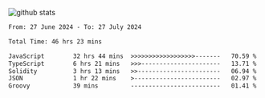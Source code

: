 
![github stats](https://github-readme-stats.vercel.app/api?username=realmahd1&show_icons=true&theme=codeSTACKr&hide_rank=true&count_private=true)

<!--START_SECTION:waka-->

```txt
From: 27 June 2024 - To: 27 July 2024

Total Time: 46 hrs 23 mins

JavaScript        32 hrs 44 mins  >>>>>>>>>>>>>>>>>>-------   70.59 %
TypeScript        6 hrs 21 mins   >>>----------------------   13.71 %
Solidity          3 hrs 13 mins   >>-----------------------   06.94 %
JSON              1 hr 22 mins    >------------------------   02.97 %
Groovy            39 mins         -------------------------   01.41 %
```

<!--END_SECTION:waka-->
